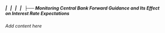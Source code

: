 ##### |   |   |   |   ├── Monitoring Central Bank Forward Guidance and Its Effect on Interest Rate Expectations

*Add content here*